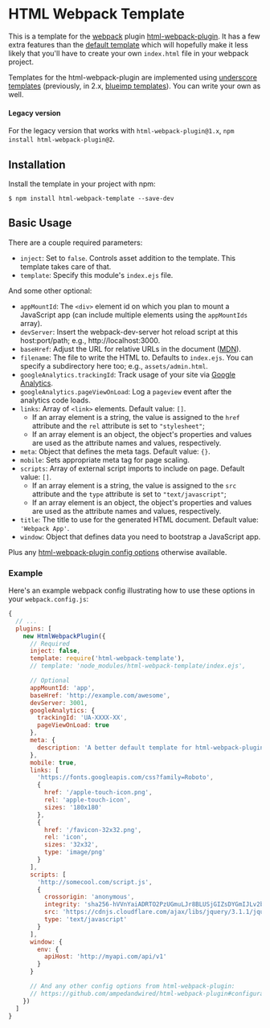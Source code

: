 # HTML Webpack Template

This is a template for the [webpack](http://webpack.github.io/) plugin [html-webpack-plugin](https://www.npmjs.com/package/html-webpack-plugin).
It has a few extra features than the [default template](https://github.com/ampedandwired/html-webpack-plugin/blob/master/default_index.html)
which will hopefully make it less likely that you'll have to create your own `index.html` file in your webpack project.

Templates for the html-webpack-plugin are implemented using [underscore templates](http://underscorejs.org/#template)
(previously, in 2.x, [blueimp templates](https://github.com/blueimp/JavaScript-Templates)). You can write your own as
well.

#### Legacy version

For the legacy version that works with `html-webpack-plugin@1.x`, `npm install html-webpack-plugin@2`.

## Installation

Install the template in your project with npm:

```shell
$ npm install html-webpack-template --save-dev
```

## Basic Usage

There are a couple required parameters:

- `inject`: Set to `false`. Controls asset addition to the template. This template takes care of that.
- `template`: Specify this module's `index.ejs` file.

And some other optional:

- `appMountId`: The `<div>` element id on which you plan to mount a JavaScript app (can include multiple elements using
                the `appMountIds` array).
- `devServer`: Insert the webpack-dev-server hot reload script at this host:port/path; e.g., http://localhost:3000.
- `baseHref`: Adjust the URL for relative URLs in the document ([MDN](https://developer.mozilla.org/en/docs/Web/HTML/Element/base)).
- `filename`: The file to write the HTML to. Defaults to `index.ejs`. You can specify a subdirectory here too; e.g.,
              `assets/admin.html`.
- `googleAnalytics.trackingId`: Track usage of your site via [Google Analytics](http://analytics.google.com).
- `googleAnalytics.pageViewOnLoad`: Log a `pageview` event after the analytics code loads.
- `links`: Array of `<link>` elements. Default value: `[]`.
  - If an array element is a string, the value is assigned to the `href` attribute and the `rel` attribute is set to
    `"stylesheet"`;
  - If an array element is an object, the object's properties and values are used as the attribute names and values,
    respectively.
- `meta`: Object that defines the meta tags. Default value: `{}`.
- `mobile`: Sets appropriate meta tag for page scaling.
- `scripts`: Array of external script imports to include on page. Default value: `[]`.
  - If an array element is a string, the value is assigned to the `src` attribute and the `type` attribute is set to
    `"text/javascript"`;
  - If an array element is an object, the object's properties and values are used as the attribute names and values,
    respectively.
- `title`: The title to use for the generated HTML document. Default value: `'Webpack App'`.
- `window`: Object that defines data you need to bootstrap a JavaScript app.

Plus any [html-webpack-plugin config options](https://github.com/ampedandwired/html-webpack-plugin#configuration)
otherwise available.

### Example

Here's an example webpack config illustrating how to use these options in your `webpack.config.js`:

```js
{
  // ...
  plugins: [
    new HtmlWebpackPlugin({
      // Required
      inject: false,
      template: require('html-webpack-template'),
      // template: 'node_modules/html-webpack-template/index.ejs',

      // Optional
      appMountId: 'app',
      baseHref: 'http://example.com/awesome',
      devServer: 3001,
      googleAnalytics: {
        trackingId: 'UA-XXXX-XX',
        pageViewOnLoad: true
      },
      meta: {
        description: 'A better default template for html-webpack-plugin.'
      },
      mobile: true,
      links: [
        'https://fonts.googleapis.com/css?family=Roboto',
        {
          href: '/apple-touch-icon.png',
          rel: 'apple-touch-icon',
          sizes: '180x180'
        },
        {
          href: '/favicon-32x32.png',
          rel: 'icon',
          sizes: '32x32',
          type: 'image/png'
        }
      ],
      scripts: [
        'http://somecool.com/script.js',
        {
          crossorigin: 'anonymous',
          integrity: 'sha256-hVVnYaiADRTO2PzUGmuLJr8BLUSjGIZsDYGmIJLv2b8=',
          src: 'https://cdnjs.cloudflare.com/ajax/libs/jquery/3.1.1/jquery.min.js',
          type: 'text/javascript'
        }
      ],
      window: {
        env: {
          apiHost: 'http://myapi.com/api/v1'
        }
      }

      // And any other config options from html-webpack-plugin:
      // https://github.com/ampedandwired/html-webpack-plugin#configuration
    })
  ]
}
```
